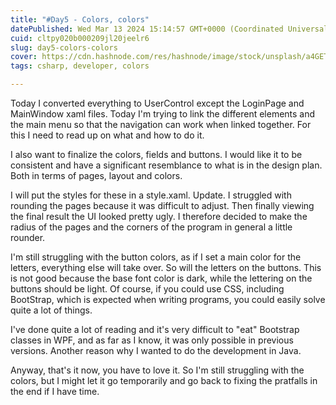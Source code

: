```yaml
---
title: "#Day5 - Colors, colors"
datePublished: Wed Mar 13 2024 15:14:57 GMT+0000 (Coordinated Universal Time)
cuid: cltpy020b000209jl20jeelr6
slug: day5-colors-colors
cover: https://cdn.hashnode.com/res/hashnode/image/stock/unsplash/a4GET0s82rI/upload/10c91e9990afc9d422dfe0713e17c978.jpeg
tags: csharp, developer, colors

---
```


Today I converted everything to UserControl except the LoginPage and MainWindow xaml files. Today I'm trying to link the different elements and the main menu so that the navigation can work when linked together. For this I need to read up on what and how to do it.

I also want to finalize the colors, fields and buttons. I would like it to be consistent and have a significant resemblance to what is in the design plan. Both in terms of pages, layout and colors.

I will put the styles for these in a style.xaml. Update. I struggled with rounding the pages because it was difficult to adjust. Then finally viewing the final result the UI looked pretty ugly. I therefore decided to make the radius of the pages and the corners of the program in general a little rounder.

I'm still struggling with the button colors, as if I set a main color for the letters, everything else will take over. So will the letters on the buttons. This is not good because the base font color is dark, while the lettering on the buttons should be light. Of course, if you could use CSS, including BootStrap, which is expected when writing programs, you could easily solve quite a lot of things.

I've done quite a lot of reading and it's very difficult to "eat" Bootstrap classes in WPF, and as far as I know, it was only possible in previous versions. Another reason why I wanted to do the development in Java.

Anyway, that's it now, you have to love it. So I'm still struggling with the colors, but I might let it go temporarily and go back to fixing the pratfalls in the end if I have time.